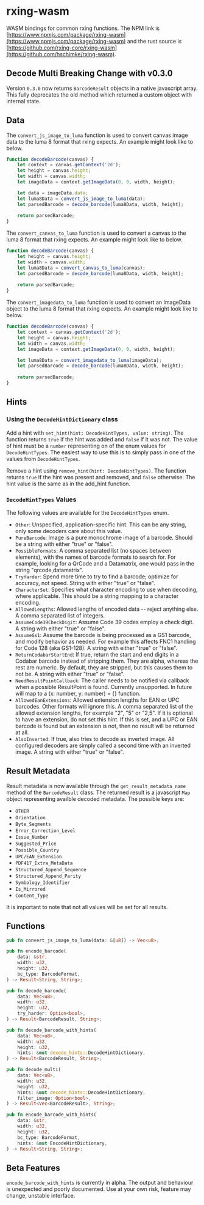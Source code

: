 # rxing-wasm
WASM bindings for common rxing functions. The NPM link is [https://www.npmjs.com/package/rxing-wasm](https://www.npmjs.com/package/rxing-wasm) and the rust source is [https://github.com/rxing-core/rxing-wasm](https://github.com/hschimke/rxing-wasm).

## Decode Multi Breaking Change with v0.3.0
Version `0.3.0` now returns `BarcodeResult` objects in a native javascript array. This fully deprecates the old method
which returned a custom object with internal state.

## Data
The `convert_js_image_to_luma` function is used to convert canvas image data to the luma 8
format that rxing expects. An example might look like to below.

```javascript
function decodeBarcode(canvas) {
    let context = canvas.getContext('2d');
    let height = canvas.height;
    let width = canvas.width;
    let imageData = context.getImageData(0, 0, width, height);

    let data = imageData.data;
    let luma8Data = convert_js_image_to_luma(data);
    let parsedBarcode = decode_barcode(luma8Data, width, height);
    
    return parsedBarcode;
}
```

The `convert_canvas_to_luma` function is used to convert a canvas to the luma 8
format that rxing expects. An example might look like to below.

```javascript
function decodeBarcode(canvas) {
    let height = canvas.height;
    let width = canvas.width;
    let luma8Data = convert_canvas_to_luma(canvas);
    let parsedBarcode = decode_barcode(luma8Data, width, height);
    
    return parsedBarcode;
}
```

The `convert_imagedata_to_luma` function is used to convert an ImageData object to the luma 8
format that rxing expects. An example might look like to below.

```javascript
function decodeBarcode(canvas) {
    let context = canvas.getContext('2d');
    let height = canvas.height;
    let width = canvas.width;
    let imageData = context.getImageData(0, 0, width, height);

    let luma8Data = convert_imagedata_to_luma(imageData);
    let parsedBarcode = decode_barcode(luma8Data, width, height);
    
    return parsedBarcode;
}
```

## Hints
### Using the `DecodeHintDictionary` class
Add a hint with `set_hint(hint: DecodeHintTypes, value: string)`. The function returns `true` if the hint was added and `false` if it was not. The value of hint must be a `number` representing on of the enum values for `DecodeHintTypes`. The easiest way to use this is to simply pass in one of the values from `DecodeHintTypes`.

Remove a hint using `remove_hint(hint: DecodeHintTypes)`. The function returns `true` if the hint was present and removed, and `false` otherwise. The hint value is the same as in the add_hint function.

### `DecodeHintTypes` Values
The following values are available for the `DecodeHintTypes` enum.
* `Other`: Unspecified, application-specific hint. This can be any string, only some decoders care about this value.
* `PureBarcode`: Image is a pure monochrome image of a barcode. Should be a string with either "true" or "false".
* `PossibleFormats`: A comma separated list (no spaces between elements), with the names of barcode formats to search for. For example, looking for a QrCode and a Datamatrix, one would pass in the string "qrcode,datamatrix".
* `TryHarder`: Spend more time to try to find a barcode; optimize for accuracy, not speed. String with either "true" or "false".
* `CharacterSet`: Specifies what character encoding to use when decoding, where applicable. This should be a string mapping to a character encoding.
* `AllowedLengths`: Allowed lengths of encoded data -- reject anything else. A comma separated list of integers.
* `AssumeCode39CheckDigit`: Assume Code 39 codes employ a check digit. A string with either "true" or "false".
* `AssumeGs1`: Assume the barcode is being processed as a GS1 barcode, and modify behavior as needed. For example this affects FNC1 handling for Code 128 (aka GS1-128). A string with either "true" or "false".
* `ReturnCodabarStartEnd`: If true, return the start and end digits in a Codabar barcode instead of stripping them. They are alpha, whereas the rest are numeric. By default, they are stripped, but this causes them to not be. A string with either "true" or "false".
* `NeedResultPointCallback`: The caller needs to be notified via callback when a possible ResultPoint is found. Currently unsupported. In future will map to a (x: number, y: number) = {} function.
* `AllowedEanExtensions`: Allowed extension lengths for EAN or UPC barcodes. Other formats will ignore this. A comma separated list of the allowed extension lengths, for example "2", "5" or "2,5". If it is optional to have an extension, do not set this hint. If this is set, and a UPC or EAN barcode is found but an extension is not, then no result will be returned at all.
* `AlsoInverted`: If true, also tries to decode as inverted image. All configured decoders are simply called a second time with an inverted image. A string with either "true" or "false".

## Result Metadata
Result metadata is now available through the `get_result_metadata_name` method of the `BarcodeResult` class. The returned result is a javascript `Map` object representing availble decoded metadata. The possible keys are:
* `OTHER`
* `Orientation`
* `Byte_Segments`
* `Error_Correction_Level`
* `Issue_Number`
* `Suggested_Price`
* `Possible_Country`
* `UPC/EAN_Extension`
* `PDF417_Extra_MetaData`
* `Structured_Append_Sequence`
* `Structured_Append_Parity`
* `Symbology_Identifier`
* `Is_Mirrored`
* `Content_Type`


It is important to note that not all values will be set for all results.

## Functions
```rust
pub fn convert_js_image_to_luma(data: &[u8]) -> Vec<u8>;
```

```rust
pub fn encode_barcode(
    data: &str,
    width: u32,
    height: u32,
    bc_type: BarcodeFormat,
) -> Result<String, String>;
```

```rust
pub fn decode_barcode(
    data: Vec<u8>,
    width: u32,
    height: u32,
    try_harder: Option<bool>,
) -> Result<BarcodeResult, String>;
```

```rust
pub fn decode_barcode_with_hints(
    data: Vec<u8>,
    width: u32,
    height: u32,
    hints: &mut decode_hints::DecodeHintDictionary,
) -> Result<BarcodeResult, String>;
```

```rust
pub fn decode_multi(
    data: Vec<u8>,
    width: u32,
    height: u32,
    hints: &mut decode_hints::DecodeHintDictionary,
    filter_image: Option<bool>,
) -> Result<Vec<BarcodeResult>, String>;
```

```rust
pub fn encode_barcode_with_hints(
    data: &str,
    width: u32,
    height: u32,
    bc_type: BarcodeFormat,
    hints: &mut EncodeHintDictionary,
) -> Result<String, String>;
```

## Beta Features
`encode_barcode_with_hints` is currently in alpha. The output and behaviour is unexpected and poorly documented. Use at your own risk, feature may change, unstable interface.
